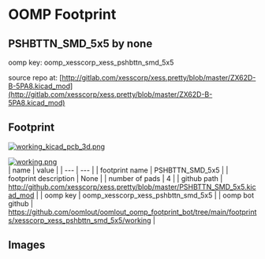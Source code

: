 # OOMP Footprint  
## PSHBTTN_SMD_5x5  by none  
  
oomp key: oomp_xesscorp_xess_pshbttn_smd_5x5  
  
source repo at: [http://gitlab.com/xesscorp/xess.pretty/blob/master/ZX62D-B-5PA8.kicad_mod](http://gitlab.com/xesscorp/xess.pretty/blob/master/ZX62D-B-5PA8.kicad_mod)  
## Footprint  
  
[![working_kicad_pcb_3d.png](working_kicad_pcb_3d_600.png)](working_kicad_pcb_3d.png)  
  
[![working.png](working_600.png)](working.png)  
| name | value | 
| --- | --- | 
| footprint name | PSHBTTN_SMD_5x5 | 
| footprint description | None | 
| number of pads | 4 | 
| github path | http://github.com/xesscorp/xess.pretty/blob/master/PSHBTTN_SMD_5x5.kicad_mod | 
| oomp key | oomp_xesscorp_xess_pshbttn_smd_5x5 | 
| oomp bot github | https://github.com/oomlout/oomlout_oomp_footprint_bot/tree/main/footprints/xesscorp_xess_pshbttn_smd_5x5/working | 
## Images  
